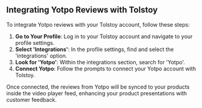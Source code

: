 ## Integrating Yotpo Reviews with Tolstoy

To integrate Yotpo reviews with your Tolstoy account, follow these steps:

1. **Go to Your Profile**: Log in to your Tolstoy account and navigate to your profile settings.
2. **Select 'Integrations'**: In the profile settings, find and select the 'integrations' option.
3. **Look for 'Yotpo'**: Within the integrations section, search for 'Yotpo'.
4. **Connect Yotpo**: Follow the prompts to connect your Yotpo account with Tolstoy.

Once connected, the reviews from Yotpo will be synced to your products inside the video player feed, enhancing your product presentations with customer feedback.